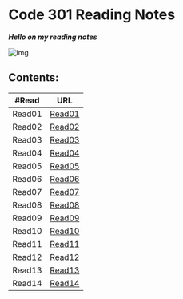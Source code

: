 # Code 301 Reading Notes 

***Hello on my reading notes***

![img](https://cdn1.iconfinder.com/data/icons/popicon-education/256/10-512.png)

## **Contents:**

| #Read     | URL |
| ----------- | ----------- |
| Read01    | [Read01](https://heba1998.github.io/Reading-Note-/code301/Read01)     |
|Read02   |       [Read02]() |
|Read03   |       [Read03]() |
|Read04   |       [Read04]() |
|Read05   |       [Read05]() |
|Read06   |       [Read06]() |
|Read07   |       [Read07]() |
|Read08   |       [Read08]() |
|Read09   |       [Read09]() |
|Read10   |       [Read10]() |
|Read11   |       [Read11]() |
|Read12   |       [Read12]() |
|Read13   |       [Read13]() |
|Read14  |       [Read14]()|


